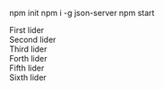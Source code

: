 <!-- json-server -->
npm init
npm i -g json-server
npm start
<!--**************************************************************************************-->



<!-- Note: If you don't want to manually download the package, then you can directly load Owl Carousel CDN files. Put the bellow lines instead of CSS and Javascript tags. -->
<link rel="stylesheet" type="text/css" href="https://cdnjs.cloudflare.com/ajax/libs/OwlCarousel2/2.0.0-beta.3/assets/owl.carousel.min.css">
<link rel="stylesheet" type="text/css" href="https://cdnjs.cloudflare.com/ajax/libs/OwlCarousel2/2.0.0-beta.3/assets/owl.theme.default.min.css">

<script src="https://cdnjs.cloudflare.com/ajax/libs/jquery/2.1.3/jquery.min.js"></script>
<script src="https://cdnjs.cloudflare.com/ajax/libs/OwlCarousel2/2.0.0-beta.3/owl.carousel.min.js"></script>
<!-- *************************************************************************************************** -->

<!-- Now wrap all slider <div> or <img> in one container <div class="owl-carousel">. class owl-carousel is required to apply proper css styles. Also if you want to use default navigation controls, you must also include the owl-theme class in the same <div> tag. -->

<div class="owl-carousel owl-theme">
    <div>First lider</div>
    <div>Second lider</div>
    <div>Third lider</div>
    <div>Forth lider</div>
    <div>Fifth lider</div>
    <div>Sixth lider</div>
</div>
<!-- ************************************************************************************************** -->